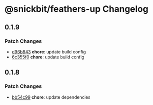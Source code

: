 # @snickbit/feathers-up Changelog

## 0.1.9

### Patch Changes

- [d96b843](https://github.com/snickbit/feathers/commit/d96b843) **chore**:  update build config
- [6c355f0](https://github.com/snickbit/feathers/commit/6c355f0) **chore**:  update build config


## 0.1.8

### Patch Changes

- [bb54c99](https://github.com/snickbit/feathers/commit/bb54c99) **chore**:  update dependencies

